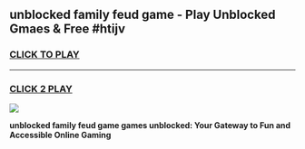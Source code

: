 
## unblocked family feud game - Play Unblocked Gmaes & Free #htijv
<h3>
<a href="https://news.freeplayer.one?title=unblocked_family_feud_game&ref=24F">CLICK TO PLAY</a></h3>
<hr>

<h3>
<a href="https://news.freeplayer.one?title=unblocked_family_feud_game&ref=24F">CLICK 2 PLAY</a>
  
</h3>

<a href="https://news.freeplayer.one?title=unblocked_family_feud_game&ref=24F/"><img src="https://clearcache.store/games.png"></a>


**unblocked family feud game games unblocked: Your Gateway to Fun and Accessible Online Gaming**

